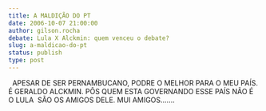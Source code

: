 ```yaml
---
title: A MALDIÇÃO DO PT
date: 2006-10-07 21:00:00
author: gilson.rocha
debate: Lula X Alckmin: quem venceu o debate?
slug: a-maldicao-do-pt
status: publish 
type: post
---
```


  APESAR DE SER PERNAMBUCANO, PODRE O MELHOR PARA O MEU PAÍS. É GERALDO ALCKMIN. PÔS QUEM ESTA GOVERNANDO ESSE PAÍS NÃO É O LULA  SÃO OS AMIGOS DELE. MUI AMIGOS.......
